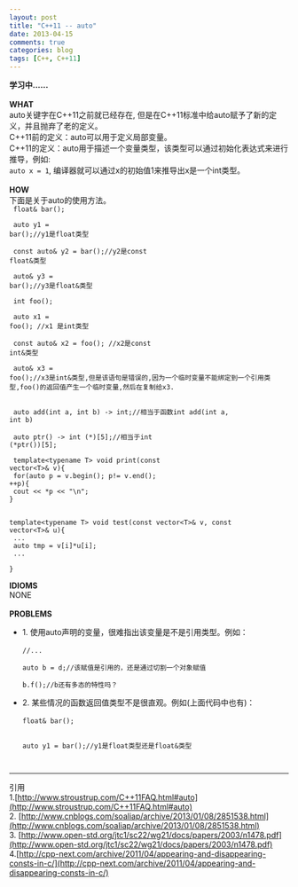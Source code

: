 ```yaml
---
layout: post
title: "C++11 -- auto"
date: 2013-04-15
comments: true
categories: blog
tags: [C++, C++11] 
---
```

**学习中......**<br/><br/>
**WHAT**<br/>
auto关键字在C++11之前就已经存在, 但是在C++11标准中给auto赋予了新的定义，并且抛弃了老的定义。<br/>
C++11前的定义：auto可以用于定义局部变量。
<br/>
C++11的定义：auto用于描述一个变量类型，该类型可以通过初始化表达式来进行推导，例如:<code> auto x = 1</code>, 编译器就可以通过x的初始值1来推导出x是一个int类型。
<br/><br/>
**HOW**<br/>
下面是关于auto的使用方法。<br/>
<code>
float& bar();<br/><br/>
auto y1 = bar();//y1是float类型<br/><br/>
const auto& y2 = bar();//y2是const float&类型<br/><br/>
auto& y3 = bar();//y3是float&类型<br/><br/>
int foo();<br/><br/>
auto x1 = foo(); //x1 是int类型<br/><br/>
const auto& x2 = foo(); //x2是const int&类型<br/><br/>
auto& x3 = foo();//x3是int&类型,但是该语句是错误的,因为一个临时变量不能绑定到一个引用类型,foo()的返回值产生一个临时变量,然后在复制给x3.
<br/><br/>
auto add(int a, int b) -> int;//相当于函数int add(int a, int b)<br/><br/>
auto ptr() -> int (*)[5];//相当于int (*ptr())[5];<br/><br/>
template&lt;typename T> void print(const vector&lt;T>& v){<br/>
for(auto p = v.begin(); p!= v.end(); ++p){<br/>
cout &lt;&lt; *p &lt;&lt; "\n";<br/>}<br/><br/>
template&lt;typename T>
void test(const vector&lt;T>& v, const vector&lt;T>& u){<br/>
...<br/>
auto tmp = v[i]*u[i];<br/>
...
<br/>}
</code>

**IDIOMS**<br/>
NONE<br/>
<br/>
**PROBLEMS**
<ul>
<li>
1. 使用auto声明的变量，很难指出该变量是不是引用类型。例如：<br/>
<code>
//...<br/>
auto b = d;//该赋值是引用的，还是通过切割一个对象赋值<br/>
b.f();//b还有多态的特性吗？<br/>
</code>
</li>
<li>
2. 某些情况的函数返回值类型不是很直观。例如(上面代码中也有)：<br/>
<code>
float& bar();<br/><br/>
auto y1 = bar();//y1是float类型还是float&类型<br/><br/>
</code>
</li>
</ul>

---
引用<br/>
1.[http://www.stroustrup.com/C++11FAQ.html#auto](http://www.stroustrup.com/C++11FAQ.html#auto)<br/>
2. [http://www.cnblogs.com/soaliap/archive/2013/01/08/2851538.html](http://www.cnblogs.com/soaliap/archive/2013/01/08/2851538.html)<br/>
3. [http://www.open-std.org/jtc1/sc22/wg21/docs/papers/2003/n1478.pdf](http://www.open-std.org/jtc1/sc22/wg21/docs/papers/2003/n1478.pdf)<br/>
4.[http://cpp-next.com/archive/2011/04/appearing-and-disappearing-consts-in-c/](http://cpp-next.com/archive/2011/04/appearing-and-disappearing-consts-in-c/)<br/>
